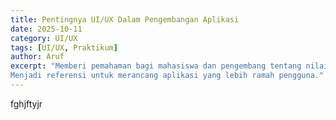 ```yaml
---
title: Pentingnya UI/UX Dalam Pengembangan Aplikasi
date: 2025-10-11
category: UI/UX
tags: [UI/UX, Praktikum]
author: Aruf
excerpt: "Memberi pemahaman bagi mahasiswa dan pengembang tentang nilai strategis UI/UX.
Menjadi referensi untuk merancang aplikasi yang lebih ramah pengguna."
---
```


fghjftyjr


